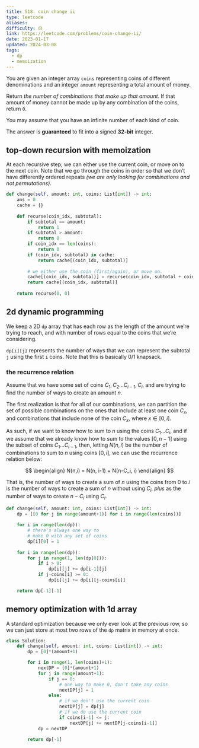 ```yaml
---
title: 518. coin change ii
type: leetcode
aliases: 
difficulty: 🟡
link: https://leetcode.com/problems/coin-change-ii/
date: 2023-01-17
updated: 2024-03-08
tags:
  - dp
  - memoization
---
```


You are given an integer array `coins` representing coins of different denominations and an integer `amount` representing a total amount of money.

Return _the number of combinations that make up that amount_. If that amount of money cannot be made up by any combination of the coins, return `0`.

You may assume that you have an infinite number of each kind of coin.

The answer is **guaranteed** to fit into a signed **32-bit** integer.

## top-down recursion with memoization

At each recursive step, we can either use the current coin, or move on to the next coin. Note that we go through the coins in order so that we don’t have differently ordered repeats _(we are only looking for combinations and not permutations)_.

```python
def change(self, amount: int, coins: List[int]) -> int:
	ans = 0
	cache = {}
	
	def recurse(coin_idx, subtotal):
		if subtotal == amount:
			return 1
		if subtotal > amount:
			return 0
		if coin_idx == len(coins):
			return 0
		if (coin_idx, subtotal) in cache:
			return cache[(coin_idx, subtotal)]
		
		# we either use the coin (first/again), or move on.
		cache[(coin_idx, subtotal)] = recurse(coin_idx, subtotal + coins[coin_idx]) + recurse(coin_idx + 1, subtotal)
		return cache[(coin_idx, subtotal)]
	
	return recurse(0, 0)
```

## 2d dynamic programming

We keep a 2D `dp` array that has each row as the length of the amount we’re trying to reach, and with number of rows equal to the coins that we’re considering.

`dp[i][j]` represents the number of ways that we can represent the subtotal `j` using the first `i` coins. Note that this is basically 0/1 knapsack.

### the recurrence relation

Assume that we have some set of coins $C_1, C_2 \dots C_{i-1}, C_i$, and are trying to find the number of ways to create an amount $n$.

The first realization is that for all of our combinations, we can partition the set of possible combinations on the ones that include at least one coin $C_x$, and combinations that include none of the coin $C_x$, where $x \in [0,i]$.

As such, if we want to know how to sum to $n$ using the coins $C_1 \dots C_i$, and if we assume that we already know how to sum to the values $[0,n-1]$ using the subset of coins $C_1 \dots C_{i-1}$, then, letting $N(n, i)$ be the number of combinations to sum to $n$ using coins $[0,i]$, we can use the recurrence relation below:

$$
\begin{align}
N(n,i) = N(n, i-1) + N(n-C_i, i)
\end{align}
$$

That is, the number of ways to create a sum of $n$ using the coins from $0$ to $i$ is the number of ways to create a sum of $n$ without using $C_i$, _plus_ as the number of ways to create $n-C_i$ using $C_i$.

```python
def change(self, amount: int, coins: List[int]) -> int:
	dp = [[0 for j in range(amount+1)] for i in range(len(coins))]
	
	for i in range(len(dp)):
		# there's always one way to
		# make 0 with any set of coins
		dp[i][0] = 1
	
	for i in range(len(dp)):
		for j in range(1, len(dp[0])):
			if i > 0:
				dp[i][j] += dp[i-1][j]
			if j-coins[i] >= 0:
				dp[i][j] += dp[i][j-coins[i]]

	return dp[-1][-1]
```

## memory optimization with 1d array

A standard optimization because we only ever look at the previous row, so we can just store at most two rows of the `dp` matrix in memory at once.

```python
class Solution:
    def change(self, amount: int, coins: List[int]) -> int:
        dp = [0]*(amount+1)

        for i in range(1, len(coins)+1):
            nextDP = [0]*(amount+1)
            for j in range(amount+1):
                if j == 0:
                    # one way to make 0, don't take any coins
                    nextDP[j] = 1
                else:
                    # if we don't use the current coin
                    nextDP[j] = dp[j]
                    # if we do use the current coin
                    if coins[i-1] <= j:
                        nextDP[j] += nextDP[j-coins[i-1]]
            dp = nextDP

        return dp[-1]
```
